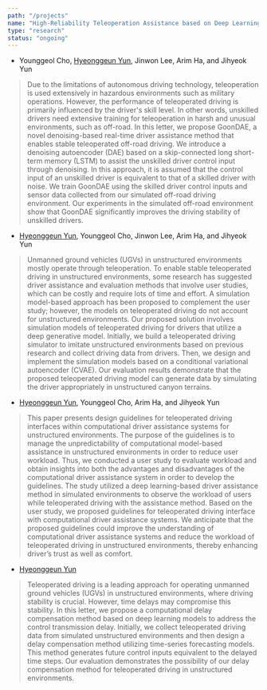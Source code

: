 ```yaml
---
path: "/projects"
name: "High-Reliability Teleoperation Assistance based on Deep Learning and Human-Computer Interaction"
type: "research"
status: "ongoing"
---
```


- Younggeol Cho, <u>Hyeonggeun Yun</u>, Jinwon Lee, Arim Ha, and Jihyeok Yun
> Due to the limitations of autonomous driving technology, teleoperation is used extensively in hazardous environments such as military operations. However, the performance of teleoperated driving is primarily influenced by the driver's skill level. In other words, unskilled drivers need extensive training for teleoperation in harsh and unusual environments, such as off-road. In this letter, we propose GoonDAE, a novel denoising-based real-time driver assistance method that enables stable teleoperated off-road driving. We introduce a denoising autoencoder (DAE) based on a skip-connected long short-term memory (LSTM) to assist the unskilled driver control input through denoising. In this approach, it is assumed that the control input of an unskilled driver is equivalent to that of a skilled driver with noise. We train GoonDAE using the skilled driver control inputs and sensor data collected from our simulated off-road driving environment. Our experiments in the simulated off-road environment show that GoonDAE significantly improves the driving stability of unskilled drivers.

- <u>Hyeonggeun Yun</u>, Younggeol Cho, Jinwon Lee, Arim Ha, and Jihyeok Yun
> Unmanned ground vehicles (UGVs) in unstructured environments mostly operate through teleoperation. To enable stable teleoperated driving in unstructured environments, some research has suggested driver assistance and evaluation methods that involve user studies, which can be costly and require lots of time and effort. A simulation model-based approach has been proposed to complement the user study; however, the models on teleoperated driving do not account for unstructured environments. Our proposed solution involves simulation models of teleoperated driving for drivers that utilize a deep generative model. Initially, we build a teleoperated driving simulator to imitate unstructured environments based on previous research and collect driving data from drivers. Then, we design and implement the simulation models based on a conditional variational autoencoder (CVAE). Our evaluation results demonstrate that the proposed teleoperated driving model can generate data by simulating the driver appropriately in unstructured canyon terrains.

- <u>Hyeonggeun Yun</u>, Younggeol Cho, Arim Ha, and Jihyeok Yun
> This paper presents design guidelines for teleoperated driving interfaces within computational driver assistance systems for unstructured environments. The purpose of the guidelines is to manage the unpredictability of computational model-based assistance in unstructured environments in order to reduce user workload. Thus, we conducted a user study to evaluate workload and obtain insights into both the advantages and disadvantages of the computational driver assistance system in order to develop the guidelines. The study utilized a deep learning-based driver assistance method in simulated environments to observe the workload of users while teleoperated driving with the assistance method. Based on the user study, we proposed guidelines for teleoperated driving interface with computational driver assistance systems. We anticipate that the proposed guidelines could improve the understanding of computational driver assistance systems and reduce the workload of teleoperated driving in unstructured environments, thereby enhancing driver’s trust as well as comfort.

- <u>Hyeonggeun Yun</u>
> Teleoperated driving is a leading approach for operating unmanned ground vehicles (UGVs) in unstructured environments, where driving stability is crucial. However, time delays may compromise this stability. In this letter, we propose a computational delay compensation method based on deep learning models to address the control transmission delay. Initially, we collect teleoperated driving data from simulated unstructured environments and then design a delay compensation method utilizing time-series forecasting models. This method generates future control inputs equivalent to the delayed time steps. Our evaluation demonstrates the possibility of our delay compensation method for teleoperated driving in unstructured environments.

